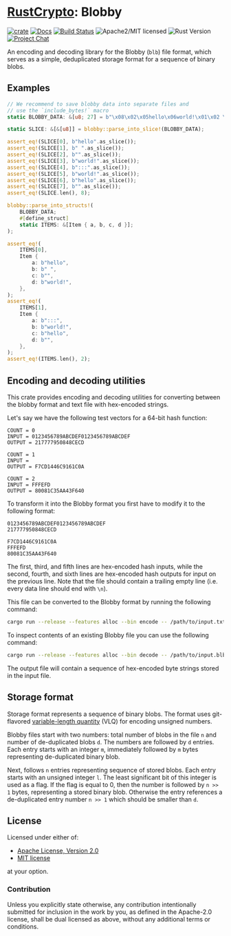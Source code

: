 # [RustCrypto]: Blobby

[![crate][crate-image]][crate-link]
[![Docs][docs-image]][docs-link]
[![Build Status][build-image]][build-link]
![Apache2/MIT licensed][license-image]
![Rust Version][rustc-image]
[![Project Chat][chat-image]][chat-link]

An encoding and decoding library for the Blobby (`blb`) file format, which serves as a simple,
deduplicated storage format for a sequence of binary blobs.

## Examples
```rust
// We recommend to save blobby data into separate files and
// use the `include_bytes!` macro
static BLOBBY_DATA: &[u8; 27] = b"\x08\x02\x05hello\x06world!\x01\x02 \x00\x03\x06:::\x03\x01\x00";

static SLICE: &[&[u8]] = blobby::parse_into_slice!(BLOBBY_DATA);

assert_eq!(SLICE[0], b"hello".as_slice());
assert_eq!(SLICE[1], b" ".as_slice());
assert_eq!(SLICE[2], b"".as_slice());
assert_eq!(SLICE[3], b"world!".as_slice());
assert_eq!(SLICE[4], b":::".as_slice());
assert_eq!(SLICE[5], b"world!".as_slice());
assert_eq!(SLICE[6], b"hello".as_slice());
assert_eq!(SLICE[7], b"".as_slice());
assert_eq!(SLICE.len(), 8);

blobby::parse_into_structs!(
    BLOBBY_DATA;
    #[define_struct]
    static ITEMS: &[Item { a, b, c, d }];
);

assert_eq!(
    ITEMS[0],
    Item {
        a: b"hello",
        b: b" ",
        c: b"",
        d: b"world!",
    },
);
assert_eq!(
    ITEMS[1],
    Item {
        a: b":::",
        b: b"world!",
        c: b"hello",
        d: b"",
    },
);
assert_eq!(ITEMS.len(), 2);
```

## Encoding and decoding utilities

This crate provides encoding and decoding utilities for converting between
the blobby format and text file with hex-encoded strings. 

Let's say we have the following test vectors for a 64-bit hash function:
```text
COUNT = 0
INPUT = 0123456789ABCDEF0123456789ABCDEF
OUTPUT = 217777950848CECD

COUNT = 1
INPUT = 
OUTPUT = F7CD1446C9161C0A

COUNT = 2
INPUT = FFFEFD
OUTPUT = 80081C35AA43F640

```

To transform it into the Blobby format you first have to modify it
to the following format:

```text
0123456789ABCDEF0123456789ABCDEF
217777950848CECD

F7CD1446C9161C0A
FFFEFD
80081C35AA43F640

```
The first, third, and fifth lines are hex-encoded hash inputs, while the second,
fourth, and sixth lines are hex-encoded hash outputs for input on the previous line.
Note that the file should contain a trailing empty line (i.e. every data line should end
with `\n`).

This file can be converted to the Blobby format by running the following command:
```sh
cargo run --release --features alloc --bin encode -- /path/to/input.txt /path/to/output.blb
```

To inspect contents of an existing Blobby file you can use the following command:
```sh
cargo run --release --features alloc --bin decode -- /path/to/input.blb /path/to/output.txt
```
The output file will contain a sequence of hex-encoded byte strings stored
in the input file. 

## Storage format

Storage format represents a sequence of binary blobs. The format uses
git-flavored [variable-length quantity][VLQ] (VLQ) for encoding unsigned
numbers.

Blobby files start with two numbers: total number of blobs in the file `n` and
number of de-duplicated blobs `d`. The numbers are followed by `d` entries.
Each entry starts with an integer `m`, immediately followed by `m`
bytes representing de-duplicated binary blob.

Next, follows `n` entries representing sequence of stored blobs.
Each entry starts with an unsigned integer `l`. The least significant
bit of this integer is used as a flag. If the flag is equal to 0, then the
number is followed by `n >> 1` bytes, representing a stored binary blob.
Otherwise the entry references a de-duplicated entry number `n >> 1`
which should be smaller than `d`.

[VLQ]: https://en.wikipedia.org/wiki/Variable-length_quantity

## License

Licensed under either of:

 * [Apache License, Version 2.0](http://www.apache.org/licenses/LICENSE-2.0)
 * [MIT license](http://opensource.org/licenses/MIT)

at your option.

### Contribution

Unless you explicitly state otherwise, any contribution intentionally submitted for inclusion in the work by you, as defined in the Apache-2.0 license, shall be dual licensed as above, without any additional terms or conditions.

[//]: # (badges)

[crate-image]: https://img.shields.io/crates/v/blobby.svg
[crate-link]: https://crates.io/crates/blobby
[docs-image]: https://docs.rs/blobby/badge.svg
[docs-link]: https://docs.rs/blobby/
[license-image]: https://img.shields.io/badge/license-Apache2.0/MIT-blue.svg
[rustc-image]: https://img.shields.io/badge/rustc-1.85+-blue.svg
[chat-image]: https://img.shields.io/badge/zulip-join_chat-blue.svg
[chat-link]: https://rustcrypto.zulipchat.com/#narrow/stream/260052-utils
[build-image]: https://github.com/RustCrypto/utils/actions/workflows/blobby.yml/badge.svg?branch=master
[build-link]: https://github.com/RustCrypto/utils/actions/workflows/blobby.yml?query=branch:master

[//]: # (general links)

[RustCrypto]: https://github.com/rustcrypto
